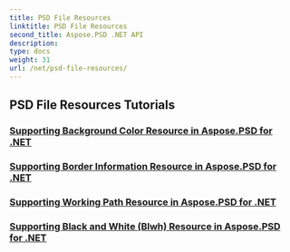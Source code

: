```yaml
---
title: PSD File Resources
linktitle: PSD File Resources
second_title: Aspose.PSD .NET API
description: 
type: docs
weight: 31
url: /net/psd-file-resources/
---
```


## PSD File Resources Tutorials
### [Supporting Background Color Resource in Aspose.PSD for .NET](./supporting-background-color-resource/)
### [Supporting Border Information Resource in Aspose.PSD for .NET](./supporting-border-information-resource/)
### [Supporting Working Path Resource in Aspose.PSD for .NET](./supporting-working-path-resource/)
### [Supporting Black and White (Blwh) Resource in Aspose.PSD for .NET](./supporting-black-and-white-blwh-resource/)